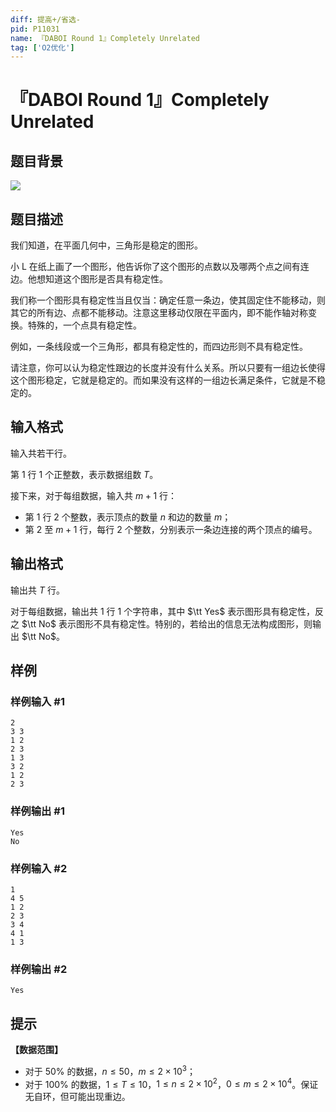 ```yaml
---
diff: 提高+/省选-
pid: P11031
name: 『DABOI Round 1』Completely Unrelated
tag: ['O2优化']
---
```

# 『DABOI Round 1』Completely Unrelated
## 题目背景

![](https://cdn.luogu.com.cn/upload/image_hosting/wpqb8n7w.png)
## 题目描述

我们知道，在平面几何中，三角形是稳定的图形。

小 L 在纸上画了一个图形，他告诉你了这个图形的点数以及哪两个点之间有连边。他想知道这个图形是否具有稳定性。

我们称一个图形具有稳定性当且仅当：确定任意一条边，使其固定住不能移动，则其它的所有边、点都不能移动。注意这里移动仅限在平面内，即不能作轴对称变换。特殊的，一个点具有稳定性。

例如，一条线段或一个三角形，都具有稳定性的，而四边形则不具有稳定性。

请注意，你可以认为稳定性跟边的长度并没有什么关系。所以只要有一组边长使得这个图形稳定，它就是稳定的。而如果没有这样的一组边长满足条件，它就是不稳定的。
## 输入格式

输入共若干行。

第 $1$ 行 $1$ 个正整数，表示数据组数 $T$。

接下来，对于每组数据，输入共 $m+1$ 行：

- 第 $1$ 行 $2$ 个整数，表示顶点的数量 $n$ 和边的数量 $m$；
- 第 $2$ 至 $m+1$ 行，每行 $2$ 个整数，分别表示一条边连接的两个顶点的编号。
## 输出格式

输出共 $T$ 行。

对于每组数据，输出共 $1$ 行 $1$ 个字符串，其中 $\tt Yes$ 表示图形具有稳定性，反之 $\tt No$ 表示图形不具有稳定性。特别的，若给出的信息无法构成图形，则输出 $\tt No$。
## 样例

### 样例输入 #1
```
2
3 3
1 2
2 3
1 3
3 2
1 2
2 3
```
### 样例输出 #1
```
Yes
No
```
### 样例输入 #2
```
1
4 5
1 2
2 3
3 4
4 1
1 3
```
### 样例输出 #2
```
Yes
```
## 提示

**【数据范围】**

- 对于 $50\%$ 的数据，$n\le50$，$m\le2\times10^3$；
- 对于 $100\%$ 的数据，$1\le T\le10$，$1\le n\le2\times10^2$，$0\le m\le2\times10^4$。保证无自环，但可能出现重边。
